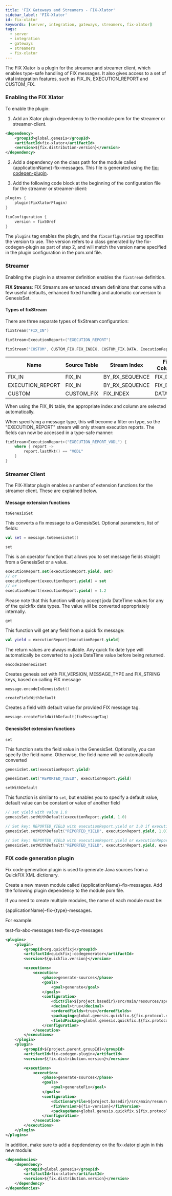 ```yaml
---
title: 'FIX Gateways and Streamers - FIX-Xlator'
sidebar_label: 'FIX-Xlator'
id: fix-xlator
keywords: [server, integration, gateways, streamers, fix-xlator]
tags:
  - server
  - integration
  - gateways
  - streamers
  - fix-xlator
---
```


The FIX Xlator is a plugin for the streamer and streamer client, which enables type-safe handling of FIX messages. It also gives access to a set of vital integration features, such as FIX_IN, EXECUTION_REPORT and CUSTOM_FIX.

### Enabling the FIX Xlator

To enable the plugin:
1. Add an Xlator plugin dependency to the module pom for the streamer or streamer-client.

```xml
<dependency> 
    <groupId>global.genesis</groupId>
    <artifactId>fix-xlator</artifactId>
    <version>${fix.distribution-version}</version>
</dependency>
```

2. Add a dependency on the class path for the module called {applicationName}-fix-messages. This file is generated using the [fix-codegen-plugin](/server/integration/gateways-and-streamers/fix-xlator#fix-code-generation-plugin).

3. Add the following code block at the beginning of the configuration file for the streamer or streamer-client:

```kotlin
plugins {
    plugin(FixXlatorPlugin)
}

fixConfiguration {
    version = fix50ref
}
```
The `plugins` tag enables the plugin, and the `fixConfiguration` tag specifies the version to use. The version refers to a class generated by the fix-codegen-plugin as part of step 2, and will match the version name specified in the plugin configuration in the pom.xml file.



### Streamer

Enabling the plugin in a streamer definition enables the `fixStream` definition.

**FIX Streams**:
FIX Streams are enhanced stream definitions that come with a few useful defaults, enhanced fixed handling and automatic conversion to GenesisSet.

#### Types of fixStream
There are three separate types of fixStream configuration:

```kotlin
fixStream("FIX_IN") 

fixStream<ExecutionReport>("EXECUTION_REPORT")

fixStream("CUSTOM", CUSTOM_FIX.FIX_INDEX, CUSTOM_FIX.DATA, ExecutionReport::class)
```


| Name | Source Table | Stream Index | Fix Column | Stream Type |
| --- | --- | --- | --- | --- |
| FIX_IN | FIX_IN | BY_RX_SEQUENCE | FIX_DATA | Message |
| EXECUTION_REPORT | FIX_IN | BY_RX_SEQUENCE | FIX_DATA | ExecutionReport |
| CUSTOM | CUSTOM_FIX | FIX_INDEX | DATA | ExecutionReport |

When using the FIX_IN table, the appropriate index and column are selected automatically.

When specifying a message type, this will become a filter on type, so the "EXECUTION_REPORT" stream will only stream execution reports. The fields can now be accessed in a type-safe manner:

```kotlin
fixStream<ExecutionReport>("EXECUTION_REPORT_VODL") {
    where { report ->
        report.lastMkt() == "VODL"
    }
}
```

### Streamer Client

The FIX-Xlator plugin enables a number of extension functions for the streamer client. These are explained below.

#### Message extension functions

`toGenesisSet`

This converts a fix message to a GenesisSet. Optional parameters, list of fields:

```kotlin
val set = message.toGenesisSet()
```

`set`

This is an operator function that allows you to set message fields straight from a GenesisSet or a value.

```kotlin
executionReport.set(executionReport.yield, set)
// or
executionReport[executionReport.yield] = set
// or
executionReport[executionReport.yield] = 1.2
```

Please note that this function will only accept joda DateTime values for any of the quickfix date types. The value will be converted appropriately internally.

`get`

This function will get any field from a quick fix message:

```kotlin
val yield = executionReport[executionReport.yield]
```

The return values are always nullable. Any quick fix date type will automatically be converted to a joda DateTime value before being returned.

`encodeInGenesisSet`

Creates genesis set with FIX_VERSION, MESSAGE_TYPE and FIX_STRING keys, based on calling FIX message

```kotlin
message.encodeInGenesisSet()
```

`createFieldWithDefault`

Creates a field with default value for provided FIX message tag.

```kotlin
message.createFieldWithDefault(fixMessageTag)
```

#### GenesisSet extension functions

`set`

This function sets the field value in the GenesisSet. Optionally, you can specify the field name. Otherwise, the field name will be automatically converted

```kotlin
genesisSet.set(executionReport.yield)

genesisSet.set("REPORTED_YIELD", executionReport.yield)
```

`setWithDefault`

This function is similar to `set`, but enables you to specify a default value, default value can be constant or value of another field

```kotlin
// set yield with value 1.0
genesisSet.setWithDefault(executionReport.yield, 1.0)

// Set key: REPORTED_YIELD with executionReport.yield or 1.0 if executionReport.yield is null
genesisSet.setWithDefault("REPORTED_YIELD", executionReport.yield, 1.0)

// Set key: REPORTED_YIELD with executionReport.yield or executionReport.otherYield if executionReport.yield is null
genesisSet.setWithDefault("REPORTED_YIELD", executionReport.yield, executionReport.otherYield)
```

### FIX code generation plugin

Fix code generation plugin is used to generate Java sources from a QuickFIX XML dictionary.

Create a new maven module called {applicationName}-fix-messages. Add the following plugin dependency to the module pom file.

If you need to create multiple modules, the name of each module must be:

{applicationName}-fix-{type}-messages.

For example:

test-fix-abc-messages
test-fix-xyz-messages

```xml
<plugins>
    <plugin>
        <groupId>org.quickfixj</groupId>
        <artifactId>quickfixj-codegenerator</artifactId>
        <version>${quickfix.version}</version>

        <executions>
            <execution>
                <phase>generate-sources</phase>
                <goals>
                    <goal>generate</goal>
                </goals>
                <configuration>
                    <dictFile>${project.basedir}/src/main/resources/specs/${dictionary-file}</dictFile>
                    <decimal>true</decimal>
                    <orderedFields>true</orderedFields>
                    <packaging>global.genesis.quickfix.${fix.protocol.version}</packaging>
                    <fieldPackage>global.genesis.quickfix.${fix.protocol.version}.field</fieldPackage>
                </configuration>
            </execution>
        </executions>
    </plugin>
    <plugin>
        <groupId>${project.parent.groupId}</groupId>
        <artifactId>fix-codegen-plugin</artifactId>
        <version>${fix.distribution.version}</version>

        <executions>
            <execution>
                <phase>generate-sources</phase>
                <goals>
                    <goal>generateFix</goal>
                </goals>
                <configuration>
                    <dictionaryFile>${project.basedir}/src/main/resources/specs/${dictionary-file}</dictionaryFile>
                    <fixVersion>${fix-version}</fixVersion>
                    <packageName>global.genesis.quickfix.${fix.protocol.version}</packageName>
                </configuration>
            </execution>
        </executions>
    </plugin>
</plugins>
```

In addition, make sure to add a depdendency on the fix-xlator plugin in this new module:
```xml
<dependencies>
	<dependency>
		<groupId>global.genesis</groupId>
		<artifactId>fix-xlator</artifactId>
		<version>${fix.distribution.version}</version>
	</dependency>
</dependencies>
```
